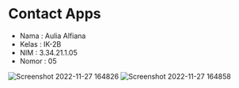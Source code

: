 # Contact Apps

- Nama : Aulia Alfiana
- Kelas : IK-2B
- NIM : 3.34.21.1.05
- Nomor : 05

![Screenshot 2022-11-27 164826](https://user-images.githubusercontent.com/114818053/204129186-ee1e6fad-be74-4a82-b992-081b3a1f921b.jpg)
![Screenshot 2022-11-27 164858](https://user-images.githubusercontent.com/114818053/204129192-f28e9220-1d7a-4ebb-93e5-c16d93053c21.jpg)

